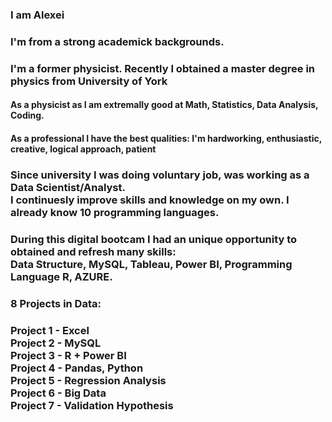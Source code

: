 <h3>  I am Alexei</h3> 
<h3> I'm from a strong academick backgrounds.</h3>
<h3>I'm a former physicist. Recently I obtained a master degree in physics from University of York</h3>
<h4>As a physicist as I am extremally good at Math, Statistics, Data Analysis, Coding. </h4>
<h4>As a professional I have the best qualities: I'm hardworking, enthusiastic, creative, logical approach, patient</h4>
<h3>Since university I was doing voluntary job, was working as a Data Scientist/Analyst.<br>I continuesly improve skills and knowledge on my own. I already know 10 programming languages.</h3>
<h3> During this digital bootcam I had an unique opportunity to obtained and refresh many skills: <br>Data Structure, MySQL, Tableau, Power BI, Programming Language R, AZURE. </h3>

<h3>8 Projects in Data:</h3>
<h3>Project 1 - Excel <br>Project 2 - MySQL<br>Project 3 - R + Power BI<br>Project 4 - Pandas, Python<br>Project 5 - Regression Analysis <br>Project 6 - Big Data<br>Project 7 - Validation Hypothesis</h3>




<!--
**Alek20s/Alek20s** is a ✨ _special_ ✨ repository because its `README.md` (this file) appears on your GitHub profile.

Here are some ideas to get you started:

- 🔭 I’m currently working on ...
- 🌱 I’m currently learning ...
- 👯 I’m looking to collaborate on ...
- 🤔 I’m looking for help with ...
- 💬 Ask me about ...
- 📫 How to reach me: ...
- 😄 Pronouns: ...
- ⚡ Fun fact: ...
-->
